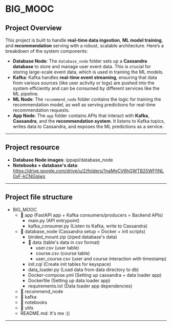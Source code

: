 
# BIG_MOOC
## **Project Overview**
This project is built to handle **real-time data ingestion**, **ML model training**, and **recommendation** serving with a robust, scalable architecture. Here’s a breakdown of the system components:
 -  **Database Node**: The `database_node` folder sets up a **Cassandra database** to store and manage user event data. This is crucial for storing large-scale event data, which is used in training the ML models.
 -  **Kafka**: Kafka handles **real-time event streaming**, ensuring that data from various sources (like user activity or logs) are pushed into the system efficiently and can be consumed by different services like the ML pipeline.
 -  **ML Node**: The `recommend_node` folder contains the logic for training the recommendation model, as well as serving predictions for real-time recommendation requests.
 -  **App Node**: The `app` folder contains APIs that interact with **Kafka**, **Cassandra**, and the **recommendation system**. It listens to Kafka topics, writes data to Cassandra, and exposes the ML predictions as a service.
---
## **Project resource**
- **Database Node images**: ippapi/database_node
- **Notebooks + database's data**: https://drive.google.com/drive/u/2/folders/1naMgCV6hGWTB25WFfiNL0xF-kCNGqjwx
---
## **Project file structure**

 - BIG_MOOC
	 - 📁 app (FastAPI app + Kafka consumers/producers = Backend APIs)
		 - main.py (API entrypoint)
		 - kafka_consumer.py (Listen to Kafka, write to Cassandra)
	 - 📁 database_node (Cassandra setup = Docker + init scripts)
		 - binded_mount.zip (ziped database's data)
		 - 📁 data (table's data in csv format)
			 - user.csv (user table)
			 - course.csv (course table)
			 - user_course.csv (user and course interaction with timestamp)
		 - init.cql (Create init tables for keyspace)
		 - data_loader.py (Load data from data directory to db)
		 - Docker-compose.yml (Setting up cassandra + data loader app)
		 - Dockerfile (Setting up data loader app)
		 - requirements.txt (Data loader app dependencies)
	 -  📁 recommend_node
	 - 📁 kafka
	 - 📁 notebooks
	 - 📁 utils
	 - README.md: It's me :))
---
